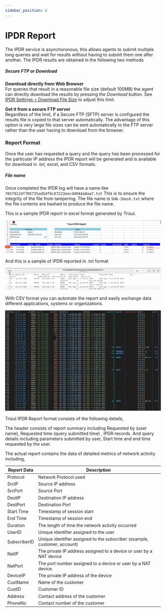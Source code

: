 ```yaml
---
sidebar_position: 6
---
```


# IPDR Report

The IPDR service is asynchoronous, this allows agents to submit multiple
long queries and wait for results without having to submit them one
after another. The IPDR results are obtained in the following two methods

##### Secure FTP or Download

**Download directly from Web Browser**  
For queries that result in a reasonable file size (default 100MB) the
agent can directly download the results by pressing the *Download* button. See [IPDR Settings > Download File Size](/docs/ug/webadmin/ipdr-settings) to adjust this limit.

**Get it from a secure FTP server**  
Regardless of the limit, if a Secure FTP (SFTP) server is configured the
results file is copied to that server automatically. The advantage of
this option is very large file sizes can be sent automatically to the
FTP server rather than the user having to download from the browser.

### Report Format

Once the user has requested a query and the query has been processed for the particular IP address the IPDR report will be generated and is available for download in .txt, excel, and CSV formats.

##### File name

Once completed the IPDR log will have a name like `765f9124f705735ad54f9c87223eecd4944a0aa7.txt` This is to ensure the
integrity of the file from tampering. The file name is `SHA-1Hash.txt` where the file contents are hashed to produce the file name.

This is a sample IPDR report in excel format generated by Trisul.

![](images/ipdrreport.png)

And this is a sample of IPDR reported in .txt format

![](images/ipdrreport_txtformat.png)

With CSV format you can automate the report and easily exchange data different applications, systems or organizations.

![](images/ipdrreport_csv.png)

Trisul IPDR Report format consists of the following details,

The header consists of report summary including Requested by (user name), Requested time (query submitted time) , IPDR records. And query details including parameters submitted by user, Start time and end time requested by the user.

The actual report contains the data of detailed metrics of network activity including,

| Report Data  | Description                                                               |
| ------------ | ------------------------------------------------------------------------- |
| Protocol     | Network Protocol used                                                     |
| SrcIP        | Source IP address                                                         |
| SrcPort      | Source Port                                                               |
| DestIP       | Destination IP address                                                    |
| DestPort     | Destination Port                                                          |
| Start Time   | Timestamp of session start                                                |
| End Time     | Timestamp of session end                                                  |
| Duration     | The length of time the network activity occurred                          |
| UserID       | Unique identifier assigned to the user                                    |
| SubscriberID | Unique identifier assigned to the subscriber (example, customer, account) |
| NatIP        | The private IP address assigned to a device or user by a NAT device       |
| NatPort      | The port number assigned to a device or user by a NAT device.             |
| DeviceIP     | The private IP address of the device                                      |
| CustName     | Name of the customer                                                      |
| CustID       | Customer ID                                                               |
| Address      | Contact address of the customer                                           |
| PhoneNo      | Contact number of the customer                                            |
